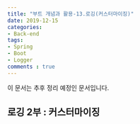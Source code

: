 ```yaml
---
title: "부트 개념과 활용-13.로깅(커스터마이징)"
date: 2019-12-15
categories:
- Back-end
tags:
- Spring 
- Boot
- Logger
comments : true
---
```


이 문서는 추후 정리 예정인 문서입니다.

## 로깅 2부 : 커스터마이징
